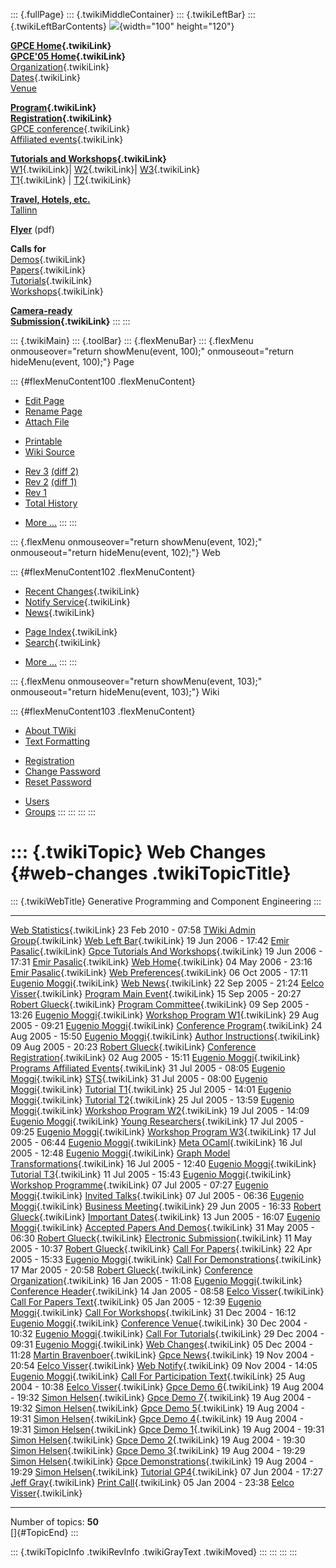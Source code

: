 ::: {.fullPage}
::: {.twikiMiddleContainer}
::: {.twikiLeftBar}
::: {.twikiLeftBarContents}
![](../pub/Gpce05/WebLeftBar/gpce-logo.jpg){width="100" height="120"}

**[GPCE Home](../Gpce/WebHome){.twikiLink}**\
**[GPCE\'05 Home](WebHome){.twikiLink}**\
[Organization](ConferenceOrganization){.twikiLink}\
[Dates](ImportantDates){.twikiLink}\
[Venue](http://www.cs.ioc.ee/tfp-icfp-gpce05/venue.html)

**[Program](ConferenceProgram){.twikiLink}**\
**[Registration](ConferenceRegistration){.twikiLink}**\
[GPCE conference](ProgramMainEvent){.twikiLink}\
[Affiliated events](ProgramsAffiliatedEvents){.twikiLink}

**[Tutorials and Workshops](GpceTutorialsAndWorkshops){.twikiLink}**\
[W1](YoungResearchers){.twikiLink}\| [W2](MetaOCaml){.twikiLink}\|
[W3](GraphModelTransformations){.twikiLink}\
[T1](TutorialT1){.twikiLink} \| [T2](TutorialT2){.twikiLink}

**[Travel, Hotels, etc.](http://www.cs.ioc.ee/tfp-icfp-gpce05/)**\
[Tallinn](http://www.brics.dk/~danvy/icfp05/Tallinn/)

**[Flyer](http://www.disi.unige.it/person/MoggiE/GPCE05.pdf)** (pdf)

**Calls for**\
[Demos](CallForDemonstrations){.twikiLink}\
[Papers](CallForPapers){.twikiLink}\
[Tutorials](CallForTutorials){.twikiLink}\
[Workshops](CallForWorkshops){.twikiLink}

**[Camera-ready\
Submission](AuthorInstructions){.twikiLink}**
:::
:::

::: {.twikiMain}
::: {.toolBar}
::: {.flexMenuBar}
::: {.flexMenu onmouseover="return showMenu(event, 100);" onmouseout="return hideMenu(event, 100);"}
Page

::: {#flexMenuContent100 .flexMenuContent}
-   [Edit
    Page](http://www.program-transformation.org/edit/Gpce05/WebChanges?t=1536826603)
-   [Rename
    Page](http://www.program-transformation.org/rename/Gpce05/WebChanges)
-   [Attach
    File](http://www.program-transformation.org/attach/Gpce05/WebChanges)

<!-- -->

-   [Printable](http://www.program-transformation.org/view/Gpce05/WebChanges?skin=print.pattern)
-   [Wiki
    Source](http://www.program-transformation.org/view/Gpce05/WebChanges?skin=text&raw=on&contenttype=text/plain)

<!-- -->

-   [Rev
    3](http://www.program-transformation.org/view/Gpce05/WebChanges?rev=1.3)
    [(diff 2)](http://www.program-transformation.org/rdiff/Gpce05/WebChanges?rev1=1.3&rev2=1.2)
-   [Rev
    2](http://www.program-transformation.org/view/Gpce05/WebChanges?rev=1.2)
    [(diff 1)](http://www.program-transformation.org/rdiff/Gpce05/WebChanges?rev1=1.2&rev2=1.1)
-   [Rev
    1](http://www.program-transformation.org/view/Gpce05/WebChanges?rev=1.1)
-   [Total
    History](http://www.program-transformation.org/rdiff/Gpce05/WebChanges)

<!-- -->

-   [More
    \...](http://www.program-transformation.org/oops/Gpce05/WebChanges?template=oopsmore&param1=1.3&param2=1.3)
:::
:::

::: {.flexMenu onmouseover="return showMenu(event, 102);" onmouseout="return hideMenu(event, 102);"}
Web

::: {#flexMenuContent102 .flexMenuContent}
-   [Recent Changes](WebChanges){.twikiLink}
-   [Notify Service](WebNotify){.twikiLink}
-   [News](WebNews){.twikiLink}

<!-- -->

-   [Page Index](WebIndex){.twikiLink}
-   [Search](WebSearch){.twikiLink}

<!-- -->

-   [More
    \...](http://www.program-transformation.org/oops/Gpce05/WebChanges?template=oopsmore&param1=1.3&param2=1.3)
:::
:::

::: {.flexMenu onmouseover="return showMenu(event, 103);" onmouseout="return hideMenu(event, 103);"}
Wiki

::: {#flexMenuContent103 .flexMenuContent}
-   [About
    TWiki](http://www.program-transformation.org/view/TWiki/WebHome)
-   [Text
    Formatting](http://www.program-transformation.org/view/TWiki/TextFormattingRules)

<!-- -->

-   [Registration](http://www.program-transformation.org/view/TWiki/TWikiRegistration)
-   [Change
    Password](http://www.program-transformation.org/view/TWiki/ChangePassword)
-   [Reset
    Password](http://www.program-transformation.org/view/TWiki/ResetPassword)

<!-- -->

-   [Users](http://www.program-transformation.org/view/Main/TWikiUsers)
-   [Groups](http://www.program-transformation.org/view/Main/TWikiGroups)
:::
:::
:::
:::

::: {.twikiTopic}
Web Changes {#web-changes .twikiTopicTitle}
===========

::: {.twikiWebTitle}
Generative Programming and Component Engineering
:::

  ---------------------------------------------------------------------------------------------- --------------------- -----------------------------------------------------------
  [Web Statistics](WebStatistics){.twikiLink}                                                    23 Feb 2010 - 07:58   [TWiki Admin Group](../Main/TWikiAdminGroup){.twikiLink}
  [Web Left Bar](WebLeftBar){.twikiLink}                                                         19 Jun 2006 - 17:42   [Emir Pasalic](../Main/EmirPasalic){.twikiLink}
  [Gpce Tutorials And Workshops](GpceTutorialsAndWorkshops){.twikiLink}                          19 Jun 2006 - 17:31   [Emir Pasalic](../Main/EmirPasalic){.twikiLink}
  [Web Home](WebHome){.twikiLink}                                                                04 May 2006 - 23:16   [Emir Pasalic](../Main/EmirPasalic){.twikiLink}
  [Web Preferences](WebPreferences){.twikiLink}                                                  06 Oct 2005 - 17:11   [Eugenio Moggi](../Main/EugenioMoggi){.twikiLink}
  [Web News](WebNews){.twikiLink}                                                                22 Sep 2005 - 21:24   [Eelco Visser](../Main/EelcoVisser){.twikiLink}
  [Program Main Event](ProgramMainEvent){.twikiLink}                                             15 Sep 2005 - 20:27   [Robert Glueck](../Main/RobertGlueck){.twikiLink}
  [Program Committee](ProgramCommittee){.twikiLink}                                              09 Sep 2005 - 13:26   [Eugenio Moggi](../Main/EugenioMoggi){.twikiLink}
  [Workshop Program W1](WorkshopProgramW1){.twikiLink}                                           29 Aug 2005 - 09:21   [Eugenio Moggi](../Main/EugenioMoggi){.twikiLink}
  [Conference Program](ConferenceProgram){.twikiLink}                                            24 Aug 2005 - 15:50   [Eugenio Moggi](../Main/EugenioMoggi){.twikiLink}
  [Author Instructions](AuthorInstructions){.twikiLink}                                          09 Aug 2005 - 20:23   [Robert Glueck](../Main/RobertGlueck){.twikiLink}
  [Conference Registration](ConferenceRegistration){.twikiLink}                                  02 Aug 2005 - 15:11   [Eugenio Moggi](../Main/EugenioMoggi){.twikiLink}
  [Programs Affiliated Events](ProgramsAffiliatedEvents){.twikiLink}                             31 Jul 2005 - 08:05   [Eugenio Moggi](../Main/EugenioMoggi){.twikiLink}
  [STS](STS){.twikiLink}                                                                         31 Jul 2005 - 08:00   [Eugenio Moggi](../Main/EugenioMoggi){.twikiLink}
  [Tutorial T1](TutorialT1){.twikiLink}                                                          25 Jul 2005 - 14:01   [Eugenio Moggi](../Main/EugenioMoggi){.twikiLink}
  [Tutorial T2](TutorialT2){.twikiLink}                                                          25 Jul 2005 - 13:59   [Eugenio Moggi](../Main/EugenioMoggi){.twikiLink}
  [Workshop Program W2](WorkshopProgramW2){.twikiLink}                                           19 Jul 2005 - 14:09   [Eugenio Moggi](../Main/EugenioMoggi){.twikiLink}
  [Young Researchers](YoungResearchers){.twikiLink}                                              17 Jul 2005 - 09:25   [Eugenio Moggi](../Main/EugenioMoggi){.twikiLink}
  [Workshop Program W3](WorkshopProgramW3){.twikiLink}                                           17 Jul 2005 - 06:44   [Eugenio Moggi](../Main/EugenioMoggi){.twikiLink}
  [Meta OCaml](MetaOCaml){.twikiLink}                                                            16 Jul 2005 - 12:48   [Eugenio Moggi](../Main/EugenioMoggi){.twikiLink}
  [Graph Model Transformations](GraphModelTransformations){.twikiLink}                           16 Jul 2005 - 12:40   [Eugenio Moggi](../Main/EugenioMoggi){.twikiLink}
  [Tutorial T3](TutorialT3){.twikiLink}                                                          11 Jul 2005 - 15:43   [Eugenio Moggi](../Main/EugenioMoggi){.twikiLink}
  [Workshop Programme](WorkshopProgramme){.twikiLink}                                            07 Jul 2005 - 07:27   [Eugenio Moggi](../Main/EugenioMoggi){.twikiLink}
  [Invited Talks](InvitedTalks){.twikiLink}                                                      07 Jul 2005 - 06:36   [Eugenio Moggi](../Main/EugenioMoggi){.twikiLink}
  [Business Meeting](BusinessMeeting){.twikiLink}                                                29 Jun 2005 - 16:33   [Robert Glueck](../Main/RobertGlueck){.twikiLink}
  [Important Dates](ImportantDates){.twikiLink}                                                  13 Jun 2005 - 16:07   [Eugenio Moggi](../Main/EugenioMoggi){.twikiLink}
  [Accepted Papers And Demos](AcceptedPapersAndDemos){.twikiLink}                                31 May 2005 - 06:30   [Robert Glueck](../Main/RobertGlueck){.twikiLink}
  [Electronic Submission](ElectronicSubmission){.twikiLink}                                      11 May 2005 - 10:37   [Robert Glueck](../Main/RobertGlueck){.twikiLink}
  [Call For Papers](CallForPapers){.twikiLink}                                                   22 Apr 2005 - 15:33   [Eugenio Moggi](../Main/EugenioMoggi){.twikiLink}
  [Call For Demonstrations](CallForDemonstrations){.twikiLink}                                   17 Mar 2005 - 20:58   [Robert Glueck](../Main/RobertGlueck){.twikiLink}
  [Conference Organization](ConferenceOrganization){.twikiLink}                                  16 Jan 2005 - 11:08   [Eugenio Moggi](../Main/EugenioMoggi){.twikiLink}
  [Conference Header](ConferenceHeader){.twikiLink}                                              14 Jan 2005 - 08:58   [Eelco Visser](../Main/EelcoVisser){.twikiLink}
  [Call For Papers Text](CallForPapersText){.twikiLink}                                          05 Jan 2005 - 12:39   [Eugenio Moggi](../Main/EugenioMoggi){.twikiLink}
  [Call For Workshops](CallForWorkshops){.twikiLink}                                             31 Dec 2004 - 16:12   [Eugenio Moggi](../Main/EugenioMoggi){.twikiLink}
  [Conference Venue](http://www.program-transformation.org/Gpce05/ConferenceVenue){.twikiLink}   30 Dec 2004 - 10:32   [Eugenio Moggi](../Main/EugenioMoggi){.twikiLink}
  [Call For Tutorials](CallForTutorials){.twikiLink}                                             29 Dec 2004 - 09:31   [Eugenio Moggi](../Main/EugenioMoggi){.twikiLink}
  [Web Changes](WebChanges){.twikiLink}                                                          05 Dec 2004 - 11:28   [Martin Bravenboer](../Main/MartinBravenboer){.twikiLink}
  [Gpce News](GpceNews){.twikiLink}                                                              19 Nov 2004 - 20:54   [Eelco Visser](../Main/EelcoVisser){.twikiLink}
  [Web Notify](WebNotify){.twikiLink}                                                            09 Nov 2004 - 14:05   [Eugenio Moggi](../Main/EugenioMoggi){.twikiLink}
  [Call For Participation Text](CallForParticipationText){.twikiLink}                            25 Aug 2004 - 10:38   [Eelco Visser](../Main/EelcoVisser){.twikiLink}
  [Gpce Demo 6](GpceDemo6){.twikiLink}                                                           19 Aug 2004 - 19:32   [Simon Helsen](../Main/SimonHelsen){.twikiLink}
  [Gpce Demo 7](GpceDemo7){.twikiLink}                                                           19 Aug 2004 - 19:32   [Simon Helsen](../Main/SimonHelsen){.twikiLink}
  [Gpce Demo 5](GpceDemo5){.twikiLink}                                                           19 Aug 2004 - 19:31   [Simon Helsen](../Main/SimonHelsen){.twikiLink}
  [Gpce Demo 4](GpceDemo4){.twikiLink}                                                           19 Aug 2004 - 19:31   [Simon Helsen](../Main/SimonHelsen){.twikiLink}
  [Gpce Demo 1](GpceDemo1){.twikiLink}                                                           19 Aug 2004 - 19:31   [Simon Helsen](../Main/SimonHelsen){.twikiLink}
  [Gpce Demo 2](GpceDemo2){.twikiLink}                                                           19 Aug 2004 - 19:30   [Simon Helsen](../Main/SimonHelsen){.twikiLink}
  [Gpce Demo 3](GpceDemo3){.twikiLink}                                                           19 Aug 2004 - 19:29   [Simon Helsen](../Main/SimonHelsen){.twikiLink}
  [Gpce Demonstrations](GpceDemonstrations){.twikiLink}                                          19 Aug 2004 - 19:29   [Simon Helsen](../Main/SimonHelsen){.twikiLink}
  [Tutorial GP4](TutorialGP4){.twikiLink}                                                        07 Jun 2004 - 17:27   [Jeff Gray](../Main/JeffGray){.twikiLink}
  [Print Call](PrintCall){.twikiLink}                                                            05 Jan 2004 - 23:38   [Eelco Visser](../Main/EelcoVisser){.twikiLink}
  ---------------------------------------------------------------------------------------------- --------------------- -----------------------------------------------------------

Number of topics: **50**\
[]{#TopicEnd}
:::

::: {.twikiTopicInfo .twikiRevInfo .twikiGrayText .twikiMoved}
:::
:::
:::
:::
